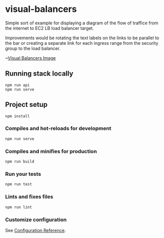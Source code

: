 # visual-balancers

Simple sort of example for displaying a diagram of the flow of traffice from the internet to EC2 LB load balancer target.

Improvements would be rotating the text labels on the links to be parallel to the bar or creating a separate link for each ingress range from the security group to the load balancer.

~[Visual Balancers Image](/Visual-Balancers.jpg)

## Running stack locally
```
npm run api
npm run serve
```

## Project setup
```
npm install
```

### Compiles and hot-reloads for development
```
npm run serve
```

### Compiles and minifies for production
```
npm run build
```

### Run your tests
```
npm run test
```

### Lints and fixes files
```
npm run lint
```

### Customize configuration
See [Configuration Reference](https://cli.vuejs.org/config/).
